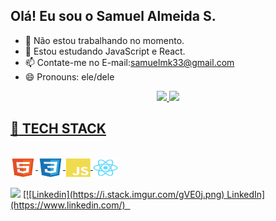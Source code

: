 ## Olá! Eu sou o Samuel Almeida S.

- 🔭 Não estou trabalhando no momento.
- 🌱 Estou estudando JavaScript e React.
- 📫 Contate-me no E-mail:samuelmk33@gmail.com
- 😄 Pronouns: ele/dele


<div align="center">
  <a href="https://github.com/samuelalmeidas">
  <img height="150em" src="https://github-readme-stats.vercel.app/api?username=samuelalmeidas&show_icons=true&theme=dark&include_all_commits=true&count_private=true"/>
  <img height="150em" src="https://github-readme-stats.vercel.app/api/top-langs/?username=samuelalmeidas&layout=compact&langs_count=7&theme=dark"/>
</div>

## :wrench: TECH STACK
<div style="display: inline_block"><br>
  <img align="center" alt="Samuel-HTML" height="30" width="40" src="https://raw.githubusercontent.com/devicons/devicon/master/icons/html5/html5-original.svg">
  <img align="center" alt="Samuel-CSS" height="30" width="40" src="https://raw.githubusercontent.com/devicons/devicon/master/icons/css3/css3-original.svg">
  <img align="center" alt="Samuel-Js" height="30" width="40" src="https://raw.githubusercontent.com/devicons/devicon/master/icons/javascript/javascript-plain.svg">
  <img align="center" alt="Samuel-React" height="30" width="40" src="https://raw.githubusercontent.com/devicons/devicon/master/icons/react/react-original.svg">
</div>
 
<div><br/>
  <a href = "mailto:samuelmk33@gmail.com"><img src="https://img.shields.io/badge/-Gmail-%23333?style=for-the-badge&logo=gmail&logoColor=white" target="_blank"></a>
  <a href="https://www.linkedin.com/in/samuel-almeida-483726202" target="_blank">[![Linkedin](https://i.stack.imgur.com/gVE0j.png) LinkedIn](https://www.linkedin.com/)
&nbsp;</a> 
</div>
  
